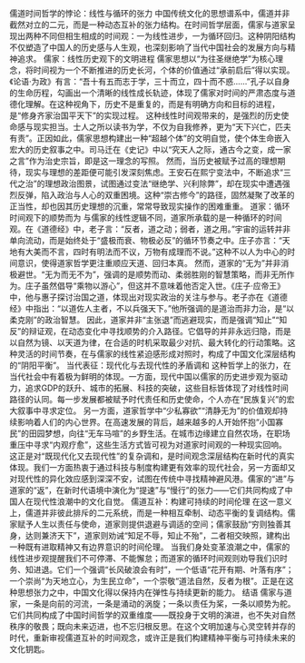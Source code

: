儒道时间哲学的悖论：线性与循环的张力
中国传统文化的思想谱系中，儒道并非截然对立的二元，而是一种动态互补的张力结构。在时间哲学层面，儒家与道家呈现出两种不同但相生相成的时间观：一为线性进步，一为循环回归。这种阴阳结构不仅塑造了中国人的历史感与人生观，也深刻影响了当代中国社会的发展方向与精神追求。
儒家：线性历史观下的文明进程
儒家思想以“为往圣继绝学”为核心理念，将时间视为一个不断推进的历史长河，个体的价值通过“承前启后”得以实现。《论语·为政》有言：“吾十有五而志于学，三十而立，四十而不惑……”孔子以自身的生命历程，勾画出一个清晰的线性成长轨迹，体现了儒家对时间的严肃态度与道德化理解。在这种视角下，历史不是重复的，而是有明确方向和目标的进程，是“修身齐家治国平天下”的实现过程。
这种线性时间观带来的，是强烈的历史使命感与现实担当。士人之所以读书为学，不仅为自我修养，更为“天下兴亡，匹夫有责”。正因如此，儒家思想构建出一种“超越个体”的文明自觉，使个体生命嵌入宏大的历史叙事之中。司马迁在《史记》中以“究天人之际，通古今之变，成一家之言”作为治史宗旨，即是这一理念的写照。
然而，当历史被赋予过高的理想期待，现实与理想的差距便可能引发深刻焦虑。王安石在熙宁变法中，不断追求“三代之治”的理想政治图景，试图通过变法“继绝学、兴利除弊”，却在现实中遭遇强烈反弹，陷入政治与人心的双重困境。这种“崇古修今”的路径，固然凝聚了改革的正当性，却也因其历史理想的沉重，常常导致现实操作的困难重重。
道家：循环时间观下的顺势而为
与儒家的线性逻辑不同，道家所承载的是一种循环的时间观。在《道德经》中，老子言：“反者，道之动；弱者，道之用。”宇宙的运转并非单向流动，而是始终处于“盛极而衰、物极必反”的循环节奏之中。庄子亦言：“天地有大美而不言，四时有明法而不议，万物有成理而不说。”这种不以人为中心的时间意识，使得道家哲学更注重顺应天道、回归本真。
然而，道家的“无为”并非消极避世。“无为而无不为”，强调的是顺势而动、柔弱胜刚的智慧策略，而非无所作为。庄子虽然倡导“乘物以游心”，但这并不意味着他否定入世。《庄子·应帝王》中，他与惠子探讨治国之道，体现出对现实政治的关注与参与。老子亦在《道德经》中指出：“以道佐人主者，不以兵强天下。”他所强调的是道治而非力治，是“以柔克刚”的政治智慧。
因此，道家并非“主张退”而逃避现实，而是强调“知止”“知反”的辩证观，在动态变化中寻找顺势的介入路径。它倡导的并非永远归隐，而是以自然为镜、以天道为律，在合适的时机采取最少对抗、最大转化的行动策略。这种灵活的时间节奏，在与儒家的线性紧迫感形成对照时，构成了中国文化深层结构的“阴阳平衡”。
当代表征：现代化与去现代性的矛盾调和
这种哲学上的张力，在当代社会中有着极为鲜明的体现。一方面，现代中国以儒家的历史进步观为驱动力，追求GDP的跃升、城市的拓展、科技的突破，这些目标皆体现了对线性时间路径的认同。每一步发展都被赋予时代责任和历史使命，个人亦在“民族复兴”的宏大叙事中寻求定位。
另一方面，道家哲学中“少私寡欲”“清静无为”的价值观却持续影响着人们的内心世界。在高速发展的背后，越来越多的人开始怀抱“小国寡民”的田园梦想，向往“无车马喧”的乡野生活。在城市边缘建立自然农场，在职场重压中寻求“内观疗愈”，这些生活方式皆可视为对道家时间观的一种现实回响。
这正是对“既现代化又去现代性”的复杂调和，是时间观念深层结构在新时代的真实体现。我们一方面热衷于通过科技与制度构建更有效率的现代社会，另一方面却又对现代性的异化效应感到深深不安，试图在传统中寻找精神避风港。儒家的“进”与道家的“返”，在新时代语境中演化为“提速”与“慢行”的张力——它们共同构成了中国人在现代性浪潮中的文化自觉。
儒道互补：构建可持续的时间伦理
在这一意义上，儒道并非彼此排斥的二元系统，而是一种相互牵制、动态平衡的复调结构。儒家赋予人生以责任与使命，道家则提供退避与调适的空间；儒家鼓励“穷则独善其身，达则兼济天下”，道家则劝诫“知足不辱，知止不殆”，二者相交映照，建构出一种既有进取精神又有边界意识的时间伦理。
当我们身处变革浪潮之中，儒家的线性进步观提醒我们不可停滞、不能懈怠；而道家的循环时间观则劝导我们识时务、知进退。它们一个强调“长风破浪会有时”，一个低语“花开有期、叶落有序”；一个崇尚“为天地立心，为生民立命”，一个崇敬“道法自然，反者为根”。正是在这种思想张力之中，中国文化得以保持内在弹性与持续更新的能力。
结语
儒家与道家，一条是向前的河流，一条是涌动的涡旋；一条以责任为桨，一条以顺势为舵。它们共同构成了中国时间哲学的双重维度——既投身于文明的演进，也不失对自然秩序的敬畏；既向未来迈进，也不忘归根反思。在这个文明加速与心灵空转并存的时代，重新审视儒道互补的时间观念，或许正是我们构建精神平衡与可持续未来的文化钥匙。

